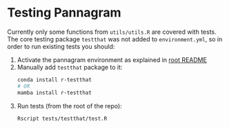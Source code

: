 # Testing Pannagram

Currently only some functions from `utils/utils.R` are covered with tests. The core testing package `testthat` was not added to `environment.yml`, so in order to run existing tests you should:

1. Activate the pannagram environment as explained in [root README](../README.md#recreating-working-environment)
2. Manually add `testthat` package to it:
    ```sh
    conda install r-testthat
    # OR
    mamba install r-testthat
    ```
3. Run tests (from the root of the repo):
    ```sh
    Rscript tests/testthat/test.R   
    ```
